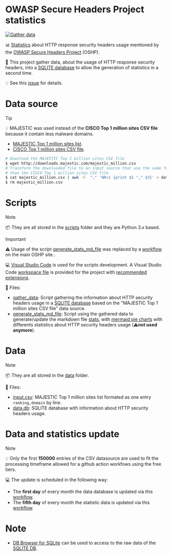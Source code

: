 # OWASP Secure Headers Project statistics

[![Gather data](https://github.com/oshp/oshp-stats/actions/workflows/update-datasource.yml/badge.svg?branch=main)](https://github.com/oshp/oshp-stats/actions/workflows/update-datasource.yml)

📊 [Statistics](https://owasp.org/www-project-secure-headers/index.html#div-statistics) about HTTP response security headers usage mentioned by the [OWASP Secure Headers Project](https://owasp.org/www-project-secure-headers/) (OSHP).

💾 This project gather data, about the usage of HTTP response security headers, into a [SQLITE database](data/data.db) to allow the generation of statistics in a second time.

💡 See this [issue](https://github.com/OWASP/www-project-secure-headers/issues/61) for details.

# Data source

> [!TIP]
> 💡 MAJESTIC was used instead of the **CISCO Top 1 million sites CSV file** because it contain less malware domains.

* [MAJESTIC Top 1 million sites list](https://blog.majestic.com/development/majestic-million-csv-daily/).
* [CISCO Top 1 million sites CSV file](http://s3-us-west-1.amazonaws.com/umbrella-static/index.html).

```bash
# Download the MAJESTIC Top 1 million sites CSV file
$ wget http://downloads.majestic.com/majestic_million.csv
# Transform the downloaded file to an input source that use the same format 
# than the CISCO Top 1 million sites CSV file
$ cat majestic_million.csv | awk -F  "," 'NR>1 {print $1 "," $3}' > data/input.csv
$ rm majestic_million.csv
```

# Scripts

> [!NOTE]
> 📦 They are all stored in the [scripts](scripts) folder and they are Python 3.x based.

> [!IMPORTANT]
> ⚠️ Usage of the script [generate_stats_md_file](scripts/generate_stats_md_file.py) was replaced by a [workflow](https://github.com/OWASP/www-project-secure-headers/blob/master/.github/workflows/tab-stats-headers-generate-related-files.yml) on the main OSHP site..

💻 [Visual Studio Code](https://code.visualstudio.com/) is used for the scripts development. A Visual Studio Code [workspace file](project.code-workspace) is provided for the project with [recommended extensions](.vscode/extensions.json).

📑 Files:

* [gather_data](scripts/gather_data.py): Script gathering the information about HTTP security headers usage in a [SQLITE database](data/data.db) based on the "MAJESTIC Top 1 million sites CSV file" data source.
* [generate_stats_md_file](scripts/generate_stats_md_file.py): Script using the gathered data to generate/update the markdown file [stats](stats.md), with [mermaid pie charts](https://mermaid-js.github.io/mermaid/#/pie) with differents statistics about HTTP security headers usage (⚠️**not used anymore**).

# Data

> [!NOTE]
> 📦 They are all stored in the [data](data) folder.

📑 Files:

* [input.csv](data/input.csv): MAJESTIC Top 1 million sites list formated as one entry `ranking,domain` by line.
* [data.db](data/data.db): SQLITE database with information about HTTP security headers usage.

# Data and statistics update

> [!NOTE]
> 💡 Only the first **150000** entries of the CSV datasource are used to fit the processing timeframe allowed for a github action workfows using the free tiers.

💻 The update is scheduled in the following way:

* The **first day** of every month the data database is updated via this [workflow](.github/workflows/update-datasource.yml).
* The **fifth day** of every month the statistic data is updated via this [workflow](https://github.com/OWASP/www-project-secure-headers/blob/master/.github/workflows/tab-stats-headers-generate-related-files.yml).

# Note

* [DB Browser for SQLite](https://github.com/sqlitebrowser/sqlitebrowser) can be used to access to the raw data of the [SQLITE DB](data/data.db).
